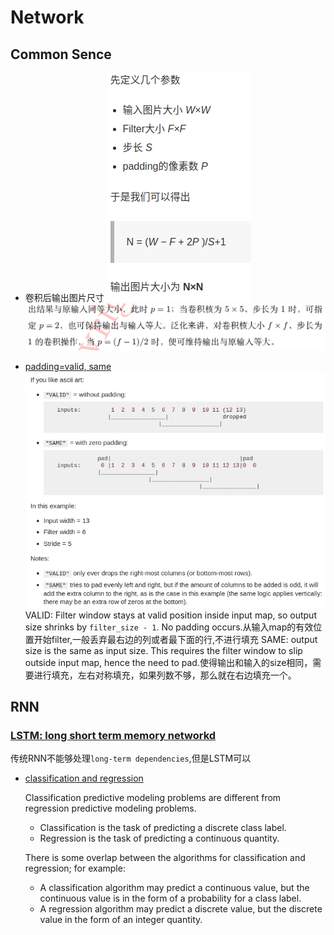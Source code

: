 # Network

## Common Sence

+ 卷积后输出图片尺寸
  ![a52241d8](img/a52241d8.png)
  ![3d5b2f47](img/3d5b2f47.png)

+ [padding=valid, same](https://stackoverflow.com/questions/37674306/what-is-the-difference-between-same-and-valid-padding-in-tf-nn-max-pool-of-t)
  ![c58c316e](img/c58c316e.png)
  VALID: Filter window stays at valid position inside input map, so output size shrinks by `filter_size - 1`. No padding occurs.从输入map的有效位置开始filter,一般丢弃最右边的列或者最下面的行,不进行填充
  SAME: output size is the same as input size. This requires the filter window to slip outside input map, hence the need to pad.使得输出和输入的size相同，需要进行填充，左右对称填充，如果列数不够，那么就在右边填充一个。



## RNN

### [LSTM: long short term memory networkd](http://colah.github.io/posts/2015-08-Understanding-LSTMs/)

传统RNN不能够处理`long-term dependencies`,但是LSTM可以

+ [classification and regression](https://machinelearningmastery.com/classification-versus-regression-in-machine-learning/)

  Classification predictive modeling problems are different from regression predictive modeling problems.

  + Classification is the task of predicting a discrete class label.
  + Regression is the task of predicting a continuous quantity.

  There is some overlap between the algorithms for classification and regression; for example:

  + A classification algorithm may predict a continuous value, but the continuous value is in the form of a probability for a class label.
  + A regression algorithm may predict a discrete value, but the discrete value in the form of an integer quantity.

